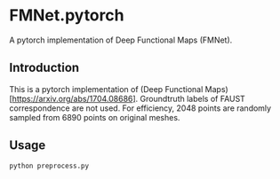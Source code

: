 # FMNet.pytorch
A pytorch implementation of Deep Functional Maps (FMNet).

## Introduction
This is a pytorch implementation of (Deep Functional Maps)[https://arxiv.org/abs/1704.08686]. Groundtruth labels of FAUST correspondence are not used. For efficiency, 2048 points are randomly sampled from 6890 points on original meshes.

## Usage
~~~
python preprocess.py

